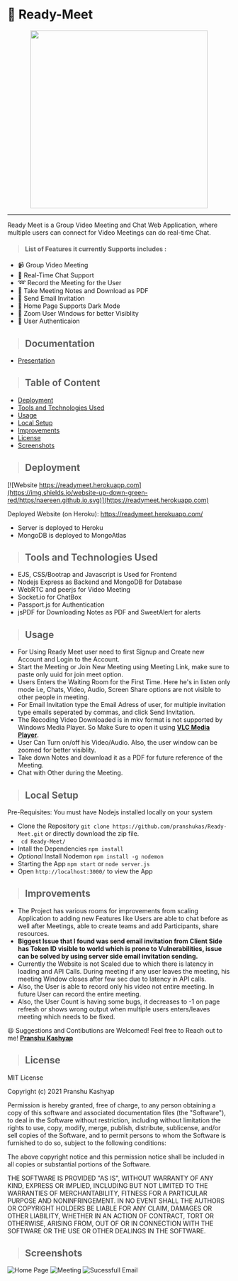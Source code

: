 # 🎥 Ready-Meet

<p align="center">
  <img height="400px"src="public/images/readymeet.png" />
</p>
<hr />

Ready Meet is a Group Video Meeting and Chat Web Application, where multiple users can connect for Video Meetings can do real-time Chat.

> #### List of Features it currently Supports includes : 

* 📹 Group Video Meeting 
* 💬 Real-Time Chat Support
* ➿ Record the Meeting for the User 
* 📝 Take Meeting Notes and Download as PDF 
* 📧 Send Email Invitation 
* 🌙 Home Page Supports Dark Mode
* 🔎 Zoom User Windows for better Visiblity 
* 👤 User Authenticaion

> ## Documentation
- [Presentation](https://docs.google.com/presentation/d/1z6csQ5YHbrYu9RsSbmHp7JdDms3Ntkd4fReq6RBJtD0/edit?usp=sharing)

> ## Table of Content 

* [Deployment](#deployment)
* [Tools and Technologies Used](#tools-and-technologies-used)
* [Usage](#usage)
* [Local Setup](#local-setup)
* [Improvements](#improvements)
* [License](#license)
* [Screenshots](#screenshots)

> ## Deployment 

[![Website https://readymeet.herokuapp.com](https://img.shields.io/website-up-down-green-red/https/naereen.github.io.svg)](https://readymeet.herokuapp.com)

Deployed Website (on Heroku): https://readymeet.herokuapp.com/
* Server is deployed to Heroku
* MongoDB is deployed to MongoAtlas

> ## Tools and Technologies Used
* EJS, CSS/Bootrap and Javascript is Used for Frontend
* Nodejs Express as Backend and MongoDB for Database
* WebRTC and peerjs for Video Meeting 
* Socket.io for ChatBox
* Passport.js for Authentication
* jsPDF for Downloading Notes as PDF and SweetAlert for alerts

> ## Usage
* For Using Ready Meet user need to first Signup and Create new Account and Login to the Account. 
* Start the Meeting or Join New Meeting using Meeting Link, make sure to paste only uuid for join meet option. 
* Users Enters the Waiting Room for the First Time. Here he's in listen only mode i.e, Chats, Video, Audio, Screen Share options are not visible to other people in meeting. 
* For Email Invitation type the Email Adress of user, for multiple invitation type emails seperated by commas, and click Send Invitation.
* The Recoding Video Downloaded is in mkv format is not supported by Windows Media Player. So Make Sure to open it using **[VLC Media Player](https://www.videolan.org/)**. 
* User Can Turn on/off his Video/Audio. Also, the user window can be zoomed for better visiblity. 
* Take down Notes and download it as a PDF for future reference of the Meeting.
* Chat with Other during the Meeting. 

> ## Local Setup
Pre-Requisites: You must have Nodejs installed locally on your system
* Clone the Repository `git clone https://github.com/pranshukas/Ready-Meet.git` or directly download the zip file.
* ` cd Ready-Meet/`
* Intall the Dependencies `npm install`
* _Optional_ Install Nodemon `npm install -g nodemon`
* Starting the App `npm start` or `node server.js`
* Open `http://localhost:3000/` to view the App

> ## Improvements

* The Project has various rooms for improvements from scaling Application to adding new Features like Users are able to chat before as well after Meetings, able to create teams and add Participants, share resources. 
* __Biggest Issue that I found was send email invitation from Client Side has Token ID visible to world which is prone to Vulnerabilities, issue can be solved by using server side email invitation sending.__
* Currently the Website is not Scaled due to which there is latency in loading and API Calls. During meeting if any user leaves the meeting, his meeting Window closes after few sec due to latency in API calls. 
* Also, the User is able to record only his video not entire meeting. In future User can record the entire meeting. 
* Also, the User Count is having some bugs, it decreases to -1 on page refresh or shows wrong output when multiple users enters/leaves meeting which needs to be fixed. 

😃 Suggestions and Contibutions are Welcomed! Feel free to Reach out to me! **[Pranshu Kashyap](https://github.com/pranshukas)**

> ## License
MIT License

Copyright (c) 2021 Pranshu Kashyap

Permission is hereby granted, free of charge, to any person obtaining a copy
of this software and associated documentation files (the "Software"), to deal
in the Software without restriction, including without limitation the rights
to use, copy, modify, merge, publish, distribute, sublicense, and/or sell
copies of the Software, and to permit persons to whom the Software is
furnished to do so, subject to the following conditions:

The above copyright notice and this permission notice shall be included in all
copies or substantial portions of the Software.

THE SOFTWARE IS PROVIDED "AS IS", WITHOUT WARRANTY OF ANY KIND, EXPRESS OR
IMPLIED, INCLUDING BUT NOT LIMITED TO THE WARRANTIES OF MERCHANTABILITY,
FITNESS FOR A PARTICULAR PURPOSE AND NONINFRINGEMENT. IN NO EVENT SHALL THE
AUTHORS OR COPYRIGHT HOLDERS BE LIABLE FOR ANY CLAIM, DAMAGES OR OTHER
LIABILITY, WHETHER IN AN ACTION OF CONTRACT, TORT OR OTHERWISE, ARISING FROM,
OUT OF OR IN CONNECTION WITH THE SOFTWARE OR THE USE OR OTHER DEALINGS IN THE
SOFTWARE.

> ## Screenshots 
![Home Page](public/images/landing-page.png)
![Meeting](public/images/meeting.png)
![Sucessfull Email](public/images/email-invite.png)

